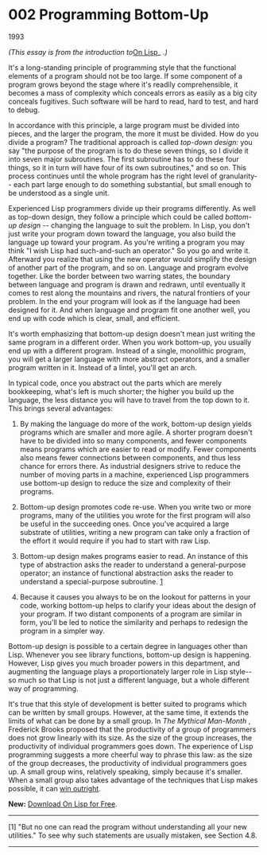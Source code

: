 # 002 Programming Bottom-Up


  
 
  
 
1993  
 
  
 _(This essay is from the introduction to_[On Lisp](onlisp.html)_ _.)_   
  
 It's a long-standing principle of programming style that the functional elements of a program should not be too large. If some component of a program grows beyond the stage where it's readily comprehensible, it becomes a mass of complexity which conceals errors as easily as a big city conceals fugitives. Such software will be hard to read, hard to test, and hard to debug.   
  
 In accordance with this principle, a large program must be divided into pieces, and the larger the program, the more it must be divided. How do you divide a program? The traditional approach is called _top-down design:_ you say "the purpose of the program is to do these seven things, so I divide it into seven major subroutines. The first subroutine has to do these four things, so it in turn will have four of its own subroutines," and so on. This process continues until the whole program has the right level of granularity-- each part large enough to do something substantial, but small enough to be understood as a single unit.   
  
 Experienced Lisp programmers divide up their programs differently. As well as top-down design, they follow a principle which could be called _bottom-up design_ \-- changing the language to suit the problem. In Lisp, you don't just write your program down toward the language, you also build the language up toward your program. As you're writing a program you may think "I wish Lisp had such-and-such an operator." So you go and write it. Afterward you realize that using the new operator would simplify the design of another part of the program, and so on. Language and program evolve together. Like the border between two warring states, the boundary between language and program is drawn and redrawn, until eventually it comes to rest along the mountains and rivers, the natural frontiers of your problem. In the end your program will look as if the language had been designed for it. And when language and program fit one another well, you end up with code which is clear, small, and efficient.   
  
 It's worth emphasizing that bottom-up design doesn't mean just writing the same program in a different order. When you work bottom-up, you usually end up with a different program. Instead of a single, monolithic program, you will get a larger language with more abstract operators, and a smaller program written in it. Instead of a lintel, you'll get an arch.   
  
 In typical code, once you abstract out the parts which are merely bookkeeping, what's left is much shorter; the higher you build up the language, the less distance you will have to travel from the top down to it. This brings several advantages:   
  
 

 
  1. By making the language do more of the work, bottom-up design yields programs which are smaller and more agile. A shorter program doesn't have to be divided into so many components, and fewer components means programs which are easier to read or modify. Fewer components also means fewer connections between components, and thus less chance for errors there. As industrial designers strive to reduce the number of moving parts in a machine, experienced Lisp programmers use bottom-up design to reduce the size and complexity of their programs.  
 
  
 

 
  2. Bottom-up design promotes code re-use. When you write two or more programs, many of the utilities you wrote for the first program will also be useful in the succeeding ones. Once you've acquired a large substrate of utilities, writing a new program can take only a fraction of the effort it would require if you had to start with raw Lisp.  
 
  
 

 
  3. Bottom-up design makes programs easier to read.  An instance of this type of abstraction asks the reader to understand a general-purpose operator; an instance of functional abstraction asks the reader to understand a special-purpose subroutine. [1](#programming_bottomup_note1)  
 
  
 

 
  4. Because it causes you always to be on the lookout for patterns in your code, working bottom-up helps to clarify your ideas about the design of your program. If two distant components of a program are similar in form, you'll be led to notice the similarity and perhaps to redesign the program in a simpler way. 
 

 Bottom-up design is possible to a certain degree in languages other than Lisp. Whenever you see library functions, bottom-up design is happening. However, Lisp gives you much broader powers in this department, and augmenting the language plays a proportionately larger role in Lisp style-- so much so that Lisp is not just a different language, but a whole different way of programming.   
  
 It's true that this style of development is better suited to programs which can be written by small groups. However, at the same time, it extends the limits of what can be done by a small group. In _The Mythical Man-Month_ , Frederick Brooks proposed that the productivity of a group of programmers does not grow linearly with its size. As the size of the group increases, the productivity of individual programmers goes down. The experience of Lisp programming suggests a more cheerful way to phrase this law: as the size of the group decreases, the productivity of individual programmers goes up. A small group wins, relatively speaking, simply because it's smaller. When a small group also takes advantage of the techniques that Lisp makes possible, it can [win outright](avg.html).   
  
 
  
 
  
 **New:** [Download On Lisp for Free](onlisptext.html).   
  
 
  
 
  
 

 
* * *
 

 
  
 
  
 <a name=programming_bottomup_note1>[1]</a> "But no one can read the program without understanding all your new utilities." To see why such statements are usually mistaken, see Section 4.8.   
  
 
  
 
  
 
  
 

 
* * *
 

 

